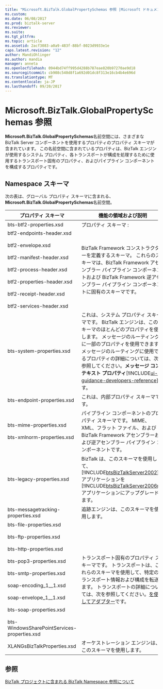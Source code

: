 ```yaml
---
title: "Microsoft.BizTalk.GlobalPropertySchemas 参照 |Microsoft ドキュメント"
ms.custom: 
ms.date: 06/08/2017
ms.prod: biztalk-server
ms.reviewer: 
ms.suite: 
ms.tgt_pltfrm: 
ms.topic: article
ms.assetid: 2acf3083-a0a9-483f-88bf-8023d9933e1e
caps.latest.revision: "12"
author: MandiOhlinger
ms.author: mandia
manager: anneta
ms.openlocfilehash: 0944bd74ff995d4288b787eae820b97270ae9d18
ms.sourcegitcommit: cb908c540d8f1a692d01dc8f313e16cb4b4e696d
ms.translationtype: MT
ms.contentlocale: ja-JP
ms.lasthandoff: 09/20/2017
---
```

# <a name="microsoftbiztalkglobalpropertyschemas-reference"></a>Microsoft.BizTalk.GlobalPropertySchemas 参照
**Microsoft.BizTalk.GlobalPropertySchemas**名前空間には、さまざまな BizTalk Server コンポーネントを使用するプロパティのプロパティ スキーマが含まれています。 この名前空間に含まれているプロパティは、BizTalk エンジンが使用するシステム プロパティ、各トランスポートが構成を処理するために使用するトランスポート固有のプロパティ、およびパイプライン コンポーネントを構成するプロパティです。  

## <a name="namespace-schemas"></a>Namespace スキーマ  

 次の表は、グローバル プロパティ スキーマに含まれる、 **Microsoft.BizTalk.GlobalPropertySchemas**名前空間。  
  
|プロパティ スキーマ|機能の領域および説明|  
|---------------------|----------------------------------|  
|bts-btf2-properties.xsd|プロパティ スキーマ : |  
|btf2-endpoints-header.xsd<br /><br /> btf2-envelope.xsd<br /><br /> btf2-manifest-header.xsd<br /><br /> btf2-process-header.xsd<br /><br /> btf2-properties-header.xsd<br /><br /> btf2-receipt-header.xsd<br /><br /> btf2-services-header.xsd|BizTalk Framework コンストラクターを定義するスキーマ。 これらのスキーマは、BizTalk Framework アセンブラー パイプライン コンポーネントおよび BizTalk Framework 逆アセンブラー パイプライン コンポーネントに固有のスキーマです。|  
|bts-system-properties.xsd|これは、システム プロパティ スキーマです。 BizTalk エンジンは、このスキーマのほとんどのプロパティを使用します。 メッセージのルーティングに一部のプロパティを使用できます。 メッセージのルーティングに使用できるプロパティの詳細については、次を参照してください。**メッセージ コンテキスト プロパティ**[!INCLUDE[ui-guidance-developers-reference](../includes/ui-guidance-developers-reference.md)]です。|  
|bts-endpoint-properties.xsd|これは、内部プロパティ スキーマです。|  
|bts-mime-properties.xsd<br /><br /> bts-xmlnorm-properties.xsd|パイプライン コンポーネントのプロパティ スキーマです。 MIME、XML、フラット ファイル、および BizTalk Framework アセンブラーおよび逆アセンブラー パイプライン コンポーネントです。|  
|bts-legacy-properties.xsd|BizTalk は、このスキーマを使用して、[!INCLUDE[btsBizTalkServer2002](../includes/btsbiztalkserver2002-md.md)] アプリケーションを [!INCLUDE[btsBizTalkServer2006r3](../includes/btsbiztalkserver2006r3-md.md)] アプリケーションにアップグレードします。|  
|bts-messagetracking-properties.xsd|追跡エンジンは、このスキーマを使用します。|  
|bts-file-properties.xsd<br /><br /> bts-ftp-properties.xsd<br /><br /> bts-http-properties.xsd<br /><br /> bts-pop3-properties.xsd<br /><br /> bts-smtp-properties.xsd<br /><br /> soap-encoding_1__1.xsd<br /><br /> soap-envelope_1__1.xsd<br /><br /> bts-soap-properties.xsd<br /><br /> bts-WindowsSharePointServices-properties.xsd|トランスポート固有のプロパティ スキーマです。 トランスポートは、これらのスキーマを使用して、特定のトランスポート情報および構成を転送します。 トランスポートの詳細については、次を参照してください。[を使用してアダプター](../core/using-adapters.md)です。|  
|XLANGsBizTalkProperties.xsd|オーケストレーション エンジンは、このスキーマを使用します。|  
  
## <a name="see-also"></a>参照  
 [BizTalk プロジェクトに含まれる BizTalk Namespace 参照について](../core/about-biztalk-namespace-references-included-in-biztalk-projects.md)